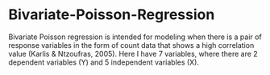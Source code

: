 # Bivariate-Poisson-Regression
Bivariate Poisson regression is intended for modeling when there is a pair of response variables in the form of count data that shows a high correlation value (Karlis &amp; Ntzoufras, 2005). Here I have 7 variables, where there are 2 dependent variables (Y) and 5 independent variables (X).
